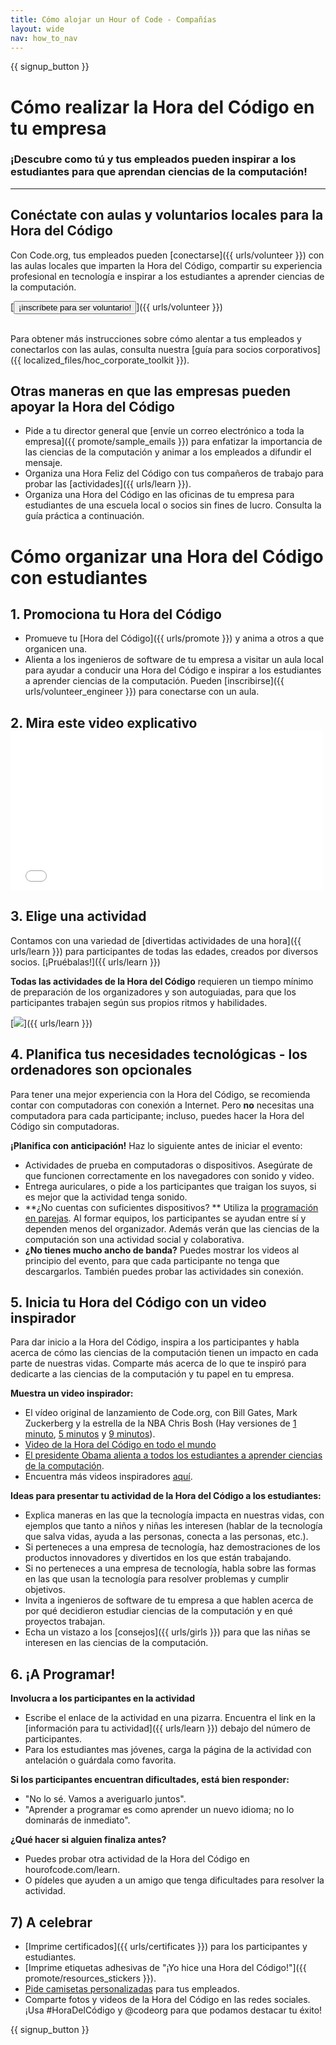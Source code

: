 ```yaml
---
title: Cómo alojar un Hour of Code - Compañías
layout: wide
nav: how_to_nav
---
```


{{ signup_button }}

# Cómo realizar la Hora del Código en tu empresa

### ¡Descubre como tú y tus empleados pueden inspirar a los estudiantes para que aprendan ciencias de la computación!

* * *

## Conéctate con aulas y voluntarios locales para la Hora del Código

Con Code.org, tus empleados pueden [conectarse]({{ urls/volunteer }}) con las aulas locales que imparten la Hora del Código, compartir su experiencia profesional en tecnología e inspirar a los estudiantes a aprender ciencias de la computación.

[<button>¡inscríbete para ser voluntario!</button>]({{ urls/volunteer }}) <br /> <br />

Para obtener más instrucciones sobre cómo alentar a tus empleados y conectarlos con las aulas, consulta nuestra [guía para socios corporativos]({{ localized_files/hoc_corporate_toolkit }}).

## Otras maneras en que las empresas pueden apoyar la Hora del Código

- Pide a tu director general que [envíe un correo electrónico a toda la empresa]({{ promote/sample_emails }}) para enfatizar la importancia de las ciencias de la computación y animar a los empleados a difundir el mensaje.
- Organiza una Hora Feliz del Código con tus compañeros de trabajo para probar las [actividades]({{ urls/learn }}).
- Organiza una Hora del Código en las oficinas de tu empresa para estudiantes de una escuela local o socios sin fines de lucro. Consulta la guía práctica a continuación.

# Cómo organizar una Hora del Código con estudiantes

## 1. Promociona tu Hora del Código

- Promueve tu [Hora del Código]({{ urls/promote }}) y anima a otros a que organicen una.
- Alienta a los ingenieros de software de tu empresa a visitar un aula local para ayudar a conducir una Hora del Código e inspirar a los estudiantes a aprender ciencias de la computación. Pueden [inscribirse]({{ urls/volunteer_engineer }}) para conectarse con un aula.

## 2. Mira este video explicativo <iframe width="500" height="255" src="//www.youtube.com/embed/SrnvvWDm73k" frameborder="0" allowfullscreen mark="crwd-mark"></iframe> 

## 3. Elige una actividad

Contamos con una variedad de [divertidas actividades de una hora]({{ urls/learn }}) para participantes de todas las edades, creados por diversos socios. [¡Pruébalas!]({{ urls/learn }})

**Todas las actividades de la Hora del Código** requieren un tiempo mínimo de preparación de los organizadores y son autoguiadas, para que los participantes trabajen según sus propios ritmos y habilidades.

[![](/images/fit-700/tutorials.png)]({{ urls/learn }})

## 4. Planifica tus necesidades tecnológicas - los ordenadores son opcionales

Para tener una mejor experiencia con la Hora del Código, se recomienda contar con computadoras con conexión a Internet. Pero **no** necesitas una computadora para cada participante; incluso, puedes hacer la Hora del Código sin computadoras.

**¡Planifica con anticipación!** Haz lo siguiente antes de iniciar el evento:

- Actividades de prueba en computadoras o dispositivos. Asegúrate de que funcionen correctamente en los navegadores con sonido y video.
- Entrega auriculares, o pide a los participantes que traigan los suyos, si es mejor que la actividad tenga sonido.
- **¿No cuentas con suficientes dispositivos? ** Utiliza la [programación en parejas](https://www.youtube.com/watch?v=vgkahOzFH2Q). Al formar equipos, los participantes se ayudan entre sí y dependen menos del organizador. Además verán que las ciencias de la computación son una actividad social y colaborativa.
- **¿No tienes mucho ancho de banda?** Puedes mostrar los videos al principio del evento, para que cada participante no tenga que descargarlos. También puedes probar las actividades sin conexión.

## 5. Inicia tu Hora del Código con un video inspirador

Para dar inicio a la Hora del Código, inspira a los participantes y habla acerca de cómo las ciencias de la computación tienen un impacto en cada parte de nuestras vidas. Comparte más acerca de lo que te inspiró para dedicarte a las ciencias de la computación y tu papel en tu empresa.

**Muestra un video inspirador:**

- El vídeo original de lanzamiento de Code.org, con Bill Gates, Mark Zuckerberg y la estrella de la NBA Chris Bosh (Hay versiones de [1 minuto](https://www.youtube.com/watch?v=qYZF6oIZtfc), [5 minutos](https://www.youtube.com/watch?v=nKIu9yen5nc) y [9 minutos](https://www.youtube.com/watch?v=dU1xS07N-FA)).
- [Video de la Hora del Código en todo el mundo](https://www.youtube.com/watch?v=KsOIlDT145A)
- [El presidente Obama alienta a todos los estudiantes a aprender ciencias de la computación](https://www.youtube.com/watch?v=6XvmhE1J9PY).
- Encuentra más videos inspiradores [aquí](https://www.youtube.com/playlist?list=PLzdnOPI1iJNfpD8i4Sx7U0y2MccnrNZuP).

**Ideas para presentar tu actividad de la Hora del Código a los estudiantes:**

- Explica maneras en las que la tecnología impacta en nuestras vidas, con ejemplos que tanto a niños y niñas les interesen (hablar de la tecnología que salva vidas, ayuda a las personas, conecta a las personas, etc.).
- Si perteneces a una empresa de tecnología, haz demostraciones de los productos innovadores y divertidos en los que están trabajando.
- Si no perteneces a una empresa de tecnología, habla sobre las formas en las que usan la tecnología para resolver problemas y cumplir objetivos.
- Invita a ingenieros de software de tu empresa a que hablen acerca de por qué decidieron estudiar ciencias de la computación y en qué proyectos trabajan.
- Echa un vistazo a los [consejos]({{ urls/girls }}) para que las niñas se interesen en las ciencias de la computación.

## 6. ¡A Programar!

**Involucra a los participantes en la actividad**

- Escribe el enlace de la actividad en una pizarra. Encuentra el link en la [información para tu actividad]({{ urls/learn }}) debajo del número de participantes.
- Para los estudiantes mas jóvenes, carga la página de la actividad con antelación o guárdala como favorita.

**Si los participantes encuentran dificultades, está bien responder:**

- "No lo sé. Vamos a averiguarlo juntos".
- "Aprender a programar es como aprender un nuevo idioma; no lo dominarás de inmediato".

**¿Qué hacer si alguien finaliza antes?**

- Puedes probar otra actividad de la Hora del Código en hourofcode.com/learn.
- O pídeles que ayuden a un amigo que tenga dificultades para resolver la actividad.

## 7) A celebrar

- [Imprime certificados]({{ urls/certificates }}) para los participantes y estudiantes.
- [Imprime etiquetas adhesivas de "¡Yo hice una Hora del Código!"]({{ promote/resources_stickers }}).
- [Pide camisetas personalizadas](http://blog.code.org/post/132608499493/hour-of-code-shirts-and-more) para tus empleados.
- Comparte fotos y videos de la Hora del Código en las redes sociales. ¡Usa #HoraDelCódigo y @codeorg para que podamos destacar tu éxito!

{{ signup_button }}